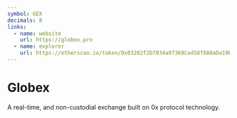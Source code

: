 ```yaml
---
symbol: GEX
decimals: 8
links:
  - name: website
    url: https://globex.pro
  - name: explorer
    url: https://etherscan.io/token/0x03282f2D7834a97369Cad58f888aDa19EeC46ab6
---
```


# Globex

A real-time, and non-custodial exchange built on 0x protocol technology.
